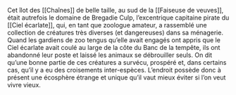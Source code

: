 Cet îlot des [[Chaînes]] de belle taille, au sud de la [[Faiseuse de veuves]], était autrefois le domaine de Bregadie Culp, l’excentrique capitaine pirate du [[Ciel écarlate]], qui, en tant que zoologue amateur, a rassemblé une collection de créatures très diverses (et dangereuses) dans sa ménagerie. Quand les gardiens de zoo tengus qu’elle avait engagés ont appris que le Ciel écarlate avait coulé au large de la côte du Banc de la tempête, ils ont abandonné leur poste et laissé les animaux se débrouiller seuls. On dit qu’une bonne partie de ces créatures a survécu, prospéré et, dans certains cas, qu’il y a eu des croisements inter-espèces. L’endroit possède donc à présent une écosphère étrange et unique qu’il vaut mieux éviter si l’on veut vivre vieux.
